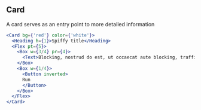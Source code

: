 ## Card

A card serves as an entry point to more detailed information  

```.jsx
<Card bg={'red'} color={'white'}>
  <Heading h={1}>Spiffy title</Heading>
  <Flex pt={5}>
    <Box w={3/4} pr={4}>
      <Text>Blocking, nostrud do est, ut occaecat aute blocking, traffic manipulation minim excepteur.</Text>
    </Box>
    <Box w={1/4}>
      <Button inverted>
      Run
      </Button>
    </Box>
  </Flex>
</Card>
```
